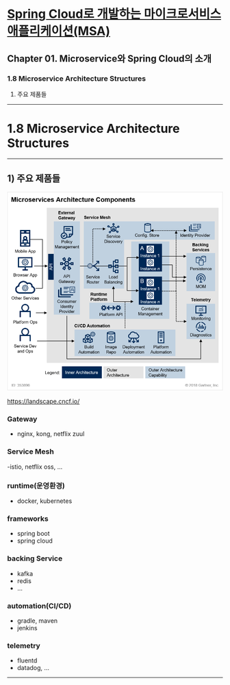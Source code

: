 # <a href = "../README.md" target="_blank">Spring Cloud로 개발하는 마이크로서비스 애플리케이션(MSA)</a>
## Chapter 01. Microservice와 Spring Cloud의 소개
### 1.8 Microservice Architecture Structures
1) 주요 제품들

---

# 1.8 Microservice Architecture Structures

---

## 1) 주요 제품들
![microservice-architecture-components](img/microservice-architecture-components.png)

https://landscape.cncf.io/

### Gateway
- nginx, kong, netflix zuul


### Service Mesh
-istio, netflix oss, ...

### runtime(운영환경)
- docker, kubernetes

### frameworks
- spring boot
- spring cloud


### backing Service
- kafka
- redis
- ...


### automation(CI/CD)
- gradle, maven
- jenkins

### telemetry
- fluentd
- datadog, ...

---
